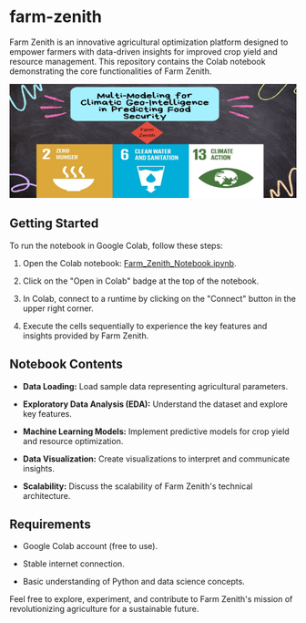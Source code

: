 # farm-zenith

Farm Zenith is an innovative agricultural optimization platform designed to empower farmers with data-driven insights for improved crop yield and resource management. This repository contains the Colab notebook demonstrating the core functionalities of Farm Zenith.

<img width="600" height="200" src="https://github.com/Ronlin1/farm-zenith/blob/main/Farm%20Zenith.jpg">

## Getting Started

To run the notebook in Google Colab, follow these steps:

1. Open the Colab notebook: [Farm_Zenith_Notebook.ipynb]([link_to_the_notebook](https://colab.research.google.com/drive/1mySUXtB_gnVjbl432BCg1mT7VYLV_GkK?usp=sharing)).

2. Click on the "Open in Colab" badge at the top of the notebook.

3. In Colab, connect to a runtime by clicking on the "Connect" button in the upper right corner.

4. Execute the cells sequentially to experience the key features and insights provided by Farm Zenith.

## Notebook Contents

- **Data Loading:** Load sample data representing agricultural parameters.

- **Exploratory Data Analysis (EDA):** Understand the dataset and explore key features.

- **Machine Learning Models:** Implement predictive models for crop yield and resource optimization.

- **Data Visualization:** Create visualizations to interpret and communicate insights.

- **Scalability:** Discuss the scalability of Farm Zenith's technical architecture.

## Requirements

- Google Colab account (free to use).

- Stable internet connection.

- Basic understanding of Python and data science concepts.

Feel free to explore, experiment, and contribute to Farm Zenith's mission of revolutionizing agriculture for a sustainable future.

